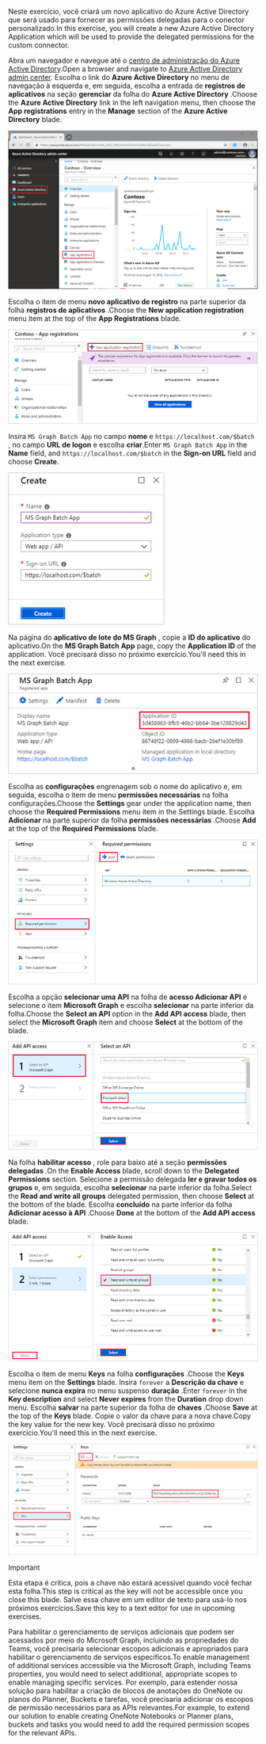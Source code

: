 <!-- markdownlint-disable MD002 MD041 -->

<span data-ttu-id="d4ccb-101">Neste exercício, você criará um novo aplicativo do Azure Active Directory que será usado para fornecer as permissões delegadas para o conector personalizado.</span><span class="sxs-lookup"><span data-stu-id="d4ccb-101">In this exercise, you will create a new Azure Active Directory Application which will be used to provide the delegated permissions for the custom connector.</span></span>

<span data-ttu-id="d4ccb-102">Abra um navegador e navegue até o [centro de administração do Azure Active Directory](https://aad.portal.azure.com).</span><span class="sxs-lookup"><span data-stu-id="d4ccb-102">Open a browser and navigate to [Azure Active Directory admin center](https://aad.portal.azure.com).</span></span> <span data-ttu-id="d4ccb-103">Escolha o link do **Azure Active Directory** no menu de navegação à esquerda e, em seguida, escolha a entrada de **registros de aplicativos** na seção **gerenciar** da folha do **Azure Active Directory** .</span><span class="sxs-lookup"><span data-stu-id="d4ccb-103">Choose the **Azure Active Directory** link in the left navigation menu, then choose the **App registrations** entry in the **Manage** section of the **Azure Active Directory** blade.</span></span>

![Uma captura de tela da lâmina do Azure Active Directory no centro de administração do Azure Active Directory](./images/app-reg1.png)

<span data-ttu-id="d4ccb-105">Escolha o item de menu **novo aplicativo de registro** na parte superior da folha **registros de aplicativos** .</span><span class="sxs-lookup"><span data-stu-id="d4ccb-105">Choose the **New application registration** menu item at the top of the **App Registrations** blade.</span></span>

![Uma captura de tela da lâmina de registros de aplicativos no centro de administração do Azure Active Directory](./images/app-reg2.png)

<span data-ttu-id="d4ccb-107">Insira `MS Graph Batch App` no campo **nome** e `https://localhost.com/$batch` , no campo **URL de logon** e escolha **criar**.</span><span class="sxs-lookup"><span data-stu-id="d4ccb-107">Enter `MS Graph Batch App` in the **Name** field, and `https://localhost.com/$batch` in the **Sign-on URL** field and choose **Create**.</span></span>

![Uma captura de tela do formulário criar para um novo registro de aplicativo no centro de administração do Azure Active Directory](./images/app-reg3.png)

<span data-ttu-id="d4ccb-109">Na página do **aplicativo de lote do MS Graph** , copie a **ID do aplicativo** do aplicativo.</span><span class="sxs-lookup"><span data-stu-id="d4ccb-109">On the **MS Graph Batch App** page, copy the **Application ID** of the application.</span></span> <span data-ttu-id="d4ccb-110">Você precisará disso no próximo exercício.</span><span class="sxs-lookup"><span data-stu-id="d4ccb-110">You'll need this in the next exercise.</span></span>

![Uma captura de tela da página de aplicativo registrado](./images/app-reg4.png)

<span data-ttu-id="d4ccb-112">Escolha as **configurações** engrenagem sob o nome do aplicativo e, em seguida, escolha o item de menu **permissões necessárias** na folha configurações.</span><span class="sxs-lookup"><span data-stu-id="d4ccb-112">Choose the **Settings** gear under the application name, then choose the **Required Permissions** menu item in the Settings blade.</span></span> <span data-ttu-id="d4ccb-113">Escolha **Adicionar** na parte superior da folha **permissões necessárias** .</span><span class="sxs-lookup"><span data-stu-id="d4ccb-113">Choose **Add** at the top of the **Required Permissions** blade.</span></span>

![Uma captura de tela da lâmina de permissões necessárias](./images/app-perms1.png)

<span data-ttu-id="d4ccb-115">Escolha a opção **selecionar uma API** na folha de **acesso Adicionar API** e selecione o item **Microsoft Graph** e escolha **selecionar** na parte inferior da folha.</span><span class="sxs-lookup"><span data-stu-id="d4ccb-115">Choose the **Select an API** option in the **Add API access** blade, then select the **Microsoft Graph** item and choose **Select** at the bottom of the blade.</span></span>

![Uma captura de tela da folha selecionar uma API](./images/app-perms2.png)

<span data-ttu-id="d4ccb-117">Na folha **habilitar acesso** , role para baixo até a seção **permissões delegadas** .</span><span class="sxs-lookup"><span data-stu-id="d4ccb-117">On the **Enable Access** blade, scroll down to the **Delegated Permissions** section.</span></span> <span data-ttu-id="d4ccb-118">Selecione a permissão delegada **ler e gravar todos os grupos** e, em seguida, escolha **selecionar** na parte inferior da folha.</span><span class="sxs-lookup"><span data-stu-id="d4ccb-118">Select the **Read and write all groups** delegated permission, then choose **Select** at the bottom of the blade.</span></span> <span data-ttu-id="d4ccb-119">Escolha **concluído** na parte inferior da folha **Adicionar acesso à API** .</span><span class="sxs-lookup"><span data-stu-id="d4ccb-119">Choose **Done** at the bottom of the **Add API access** blade.</span></span>

 ![Uma captura de tela do habilitar lâmina de acesso](./images/app-perms3.png)

<span data-ttu-id="d4ccb-121">Escolha o item de menu **Keys** na folha **configurações** .</span><span class="sxs-lookup"><span data-stu-id="d4ccb-121">Choose the **Keys** menu item on the **Settings** blade.</span></span> <span data-ttu-id="d4ccb-122">Insira `forever` a **Descrição da chave** e selecione **nunca expira** no menu suspenso **duração** .</span><span class="sxs-lookup"><span data-stu-id="d4ccb-122">Enter `forever` in the **Key description** and select **Never expires** from the **Duration** drop down menu.</span></span> <span data-ttu-id="d4ccb-123">Escolha **salvar** na parte superior da folha de **chaves** .</span><span class="sxs-lookup"><span data-stu-id="d4ccb-123">Choose **Save** at the top of the **Keys** blade.</span></span> <span data-ttu-id="d4ccb-124">Copie o valor da chave para a nova chave.</span><span class="sxs-lookup"><span data-stu-id="d4ccb-124">Copy the key value for the new key.</span></span> <span data-ttu-id="d4ccb-125">Você precisará disso no próximo exercício.</span><span class="sxs-lookup"><span data-stu-id="d4ccb-125">You'll need this in the next exercise.</span></span>

![Uma captura de tela da folha de chaves](./images/app-key1.png)

> [!IMPORTANT]
> <span data-ttu-id="d4ccb-127">Esta etapa é crítica, pois a chave não estará acessível quando você fechar esta folha.</span><span class="sxs-lookup"><span data-stu-id="d4ccb-127">This step is critical as the key will not be accessible once you close this blade.</span></span> <span data-ttu-id="d4ccb-128">Salve essa chave em um editor de texto para usá-lo nos próximos exercícios.</span><span class="sxs-lookup"><span data-stu-id="d4ccb-128">Save this key to a text editor for use in upcoming exercises.</span></span>

<span data-ttu-id="d4ccb-129">Para habilitar o gerenciamento de serviços adicionais que podem ser acessados por meio do Microsoft Graph, incluindo as propriedades do Teams, você precisaria selecionar escopos adicionais e apropriados para habilitar o gerenciamento de serviços específicos.</span><span class="sxs-lookup"><span data-stu-id="d4ccb-129">To enable management of additional services accessible via the Microsoft Graph, including Teams properties, you would need to select additional, appropriate scopes to enable managing specific services.</span></span> <span data-ttu-id="d4ccb-130">Por exemplo, para estender nossa solução para habilitar a criação de blocos de anotações do OneNote ou planos do Planner, Buckets e tarefas, você precisaria adicionar os escopos de permissão necessários para as APIs relevantes.</span><span class="sxs-lookup"><span data-stu-id="d4ccb-130">For example, to extend our solution to enable creating OneNote Notebooks or Planner plans, buckets and tasks you would need to add the required permission scopes for the relevant APIs.</span></span>